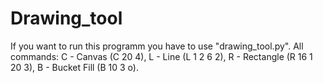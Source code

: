 # Drawing_tool
If you want to run this programm you have to use "drawing_tool.py".
All commands: 
  C - Canvas (C 20 4),
  L - Line (L 1 2 6 2),
  R - Rectangle (R 16 1 20 3),
  B - Bucket Fill (B 10 3 o).
